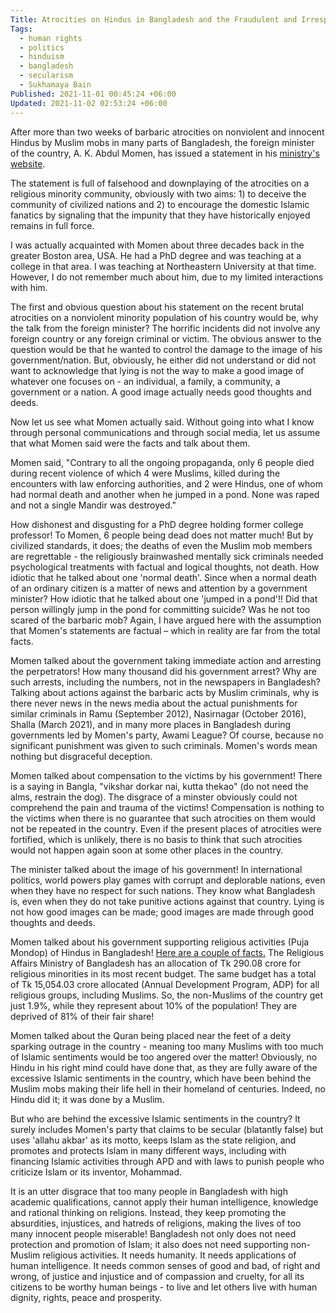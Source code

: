 ```yaml
---
Title: Atrocities on Hindus in Bangladesh and the Fraudulent and Irresponsible Statement by the Foreign Minister of the Country, A. K. Abdul Momen
Tags:
  - human rights
  - politics
  - hinduism
  - bangladesh
  - secularism
  - Sukhamaya Bain
Published: 2021-11-01 00:45:24 +06:00
Updated: 2021-11-02 02:53:24 +06:00
---
```


After more than two weeks of barbaric atrocities on nonviolent and innocent Hindus by Muslim mobs in many parts of Bangladesh, the foreign minister of the country, A. K. Abdul Momen, has issued a statement in his [ministry's website](https://mofa.portal.gov.bd/site/page/6758ab52-c643-43fa-b76e-4eb99fcf5b47).

The statement is full of falsehood and downplaying of the atrocities on a religious minority community, obviously with two aims: 1) to deceive the community of civilized nations and 2) to encourage the domestic Islamic fanatics by signaling that the impunity that they have historically enjoyed remains in full force.

I was actually acquainted with Momen about three decades back in the greater Boston area, USA. He had a PhD degree and was teaching at a college in that area. I was teaching at Northeastern University at that time. However, I do not remember much about him, due to my limited interactions with him.

The first and obvious question about his statement on the recent brutal atrocities on a nonviolent minority population of his country would be, why the talk from the foreign minister? The horrific incidents did not involve any foreign country or any foreign criminal or victim. The obvious answer to the question would be that he wanted to control the damage to the image of his government/nation. But, obviously, he either did not understand or did not want to acknowledge that lying is not the way to make a good image of whatever one focuses on - an individual, a family, a community, a government or a nation. A good image actually needs good thoughts and deeds.

Now let us see what Momen actually said. Without going into what I know through personal communications and through social media, let us assume that what Momen said were the facts and talk about them.

Momen said, "Contrary to all the ongoing propaganda, only 6 people died during recent violence of which 4 were Muslims, killed during the encounters with law enforcing authorities, and 2 were Hindus, one of whom had normal death and another when he jumped in a pond. None was raped and not a single Mandir was destroyed."

How dishonest and disgusting for a PhD degree holding former college professor! To Momen, 6 people being dead does not matter much! But by civilized standards, it does; the deaths of even the Muslim mob members are regrettable - the religiously brainwashed mentally sick criminals needed psychological treatments with factual and logical thoughts, not death. How idiotic that he talked about one 'normal death'. Since when a normal death of an ordinary citizen is a matter of news and attention by a government minister? How idiotic that he talked about one 'jumped in a pond'!! Did that person willingly jump in the pond for committing suicide? Was he not too scared of the barbaric mob? Again, I have argued here with the assumption that Momen's statements are factual – which in reality are far from the total facts.

Momen talked about the government taking immediate action and arresting the perpetrators! How many thousand did his government arrest? Why are such arrests, including the numbers, not in the newspapers in Bangladesh? Talking about actions against the barbaric acts by Muslim criminals, why is there never news in the news media about the actual punishments for similar criminals in Ramu (September 2012), Nasirnagar (October 2016), Shalla (March 2021), and in many more places in Bangladesh during governments led by Momen's party, Awami League? Of course, because no significant punishment was given to such criminals. Momen's words mean nothing but disgraceful deception.

Momen talked about compensation to the victims by his government! There is a saying in Bangla, "vikshar dorkar nai, kutta thekao" (do not need the alms, restrain the dog). The disgrace of a minster obviously could not comprehend the pain and trauma of the victims! Compensation is nothing to the victims when there is no guarantee that such atrocities on them would not be repeated in the country. Even if the present places of atrocities were fortified, which is unlikely, there is no basis to think that such atrocities would not happen again soon at some other places in the country.

The minister talked about the image of his government! In international politics, world powers play games with corrupt and deplorable nations, even when they have no respect for such nations. They know what Bangladesh is, even when they do not take punitive actions against that country. Lying is not how good images can be made; good images are made through good thoughts and deeds. 

Momen talked about his government supporting religious activities (Puja Mondop) of Hindus in Bangladesh! <a href="https://www.thedailystar.net/bangladesh/news/hindu-bouddha-christian-oikya-parishad-discontented-over-poor-allocation-fund-proposed-budget-2101109">Here are a couple of facts.</a> The Religious Affairs Ministry of Bangladesh has an allocation of Tk 290.08 crore for religious minorities in its most recent budget. The same budget has a total of Tk 15,054.03 crore allocated (Annual Development Program, ADP) for all religious groups, including Muslims. So, the non-Muslims of the country get just 1.9%, while they represent about 10% of the population! They are deprived of 81% of their fair share!

Momen talked about the Quran being placed near the feet of a deity sparking outrage in the country - meaning too many Muslims with too much of Islamic sentiments would be too angered over the matter! Obviously, no Hindu in his right mind could have done that, as they are fully aware of the excessive Islamic sentiments in the country, which have been behind the Muslim mobs making their life hell in their homeland of centuries. Indeed, no Hindu did it; it was done by a Muslim.

But who are behind the excessive Islamic sentiments in the country? It surely includes Momen's party that claims to be secular (blatantly false) but uses 'allahu akbar' as its motto, keeps Islam as the state religion, and promotes and protects Islam in many different ways, including with financing Islamic activities through APD and with laws to punish people who criticize Islam or its inventor, Mohammad. 

It is an utter disgrace that too many people in Bangladesh with high academic qualifications, cannot apply their human intelligence, knowledge and rational thinking on religions. Instead, they keep promoting the absurdities, injustices, and hatreds of religions, making the lives of too many innocent people miserable! Bangladesh not only does not need protection and promotion of Islam; it also does not need supporting non-Muslim religious activities. It needs humanity. It needs applications of human intelligence. It needs common senses of good and bad, of right and wrong, of justice and injustice and of compassion and cruelty, for all its citizens to be worthy human beings - to live and let others live with human dignity, rights, peace and prosperity.